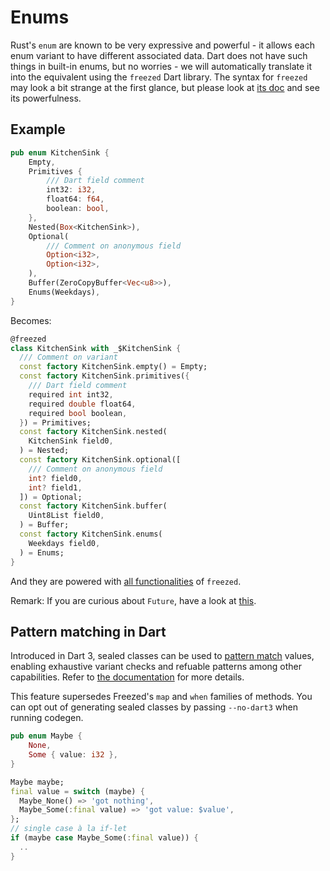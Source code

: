 # Enums

Rust's `enum` are known to be very expressive and powerful - it allows each enum variant to have different associated data. Dart does not have such things in built-in enums, but no worries - we will automatically translate it into the equivalent using the `freezed` Dart library. The syntax for `freezed` may look a bit strange at the first glance, but please look at [its doc](https://pub.dev/packages/freezed) and see its powerfulness.

## Example

```rust
pub enum KitchenSink {
    Empty,
    Primitives {
        /// Dart field comment
        int32: i32,
        float64: f64,
        boolean: bool,
    },
    Nested(Box<KitchenSink>),
    Optional(
        /// Comment on anonymous field
        Option<i32>,
        Option<i32>,
    ),
    Buffer(ZeroCopyBuffer<Vec<u8>>),
    Enums(Weekdays),
}
```

Becomes:

```Dart
@freezed
class KitchenSink with _$KitchenSink {
  /// Comment on variant
  const factory KitchenSink.empty() = Empty;
  const factory KitchenSink.primitives({
    /// Dart field comment
    required int int32,
    required double float64,
    required bool boolean,
  }) = Primitives;
  const factory KitchenSink.nested(
    KitchenSink field0,
  ) = Nested;
  const factory KitchenSink.optional([
    /// Comment on anonymous field
    int? field0,
    int? field1,
  ]) = Optional;
  const factory KitchenSink.buffer(
    Uint8List field0,
  ) = Buffer;
  const factory KitchenSink.enums(
    Weekdays field0,
  ) = Enums;
}
```

And they are powered with [all functionalities](https://pub.dev/packages/freezed) of `freezed`.

Remark: If you are curious about `Future`, have a look at [this](../../../concurrency/async-dart).

## Pattern matching in Dart

Introduced in Dart 3, sealed classes can be used to [pattern match](https://dart.dev/language/patterns) values,
enabling exhaustive variant checks and refuable patterns among other capabilities. Refer to [the documentation](https://dart.dev/language/patterns#switch-statements-and-expressions)
for more details.

This feature supersedes Freezed's `map` and `when` families of methods.
You can opt out of generating sealed classes by passing `--no-dart3` when running codegen.

```rust
pub enum Maybe {
    None,
    Some { value: i32 },
}
```

```dart
Maybe maybe;
final value = switch (maybe) {
  Maybe_None() => 'got nothing',
  Maybe_Some(:final value) => 'got value: $value',
};
// single case à la if-let
if (maybe case Maybe_Some(:final value)) {
  ..
}
```
